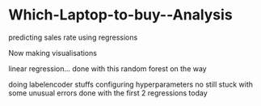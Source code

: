 # Which-Laptop-to-buy--Analysis

predicting sales rate using regressions


Now making visualisations

linear regression...
done with this
random forest on the way


doing labelencoder stuffs
configuring hyperparameters no
still stuck with some unusual errors
done with the first 2 regressions today
